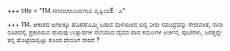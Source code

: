 +++
title = "114 ಗಗನದಗಲದಿನುಗುವ ವೃಷ್ಟಿಯÉೂ"

+++
114. ಆಕಾಶದ ಅಗಲಕ್ಕೂ ಹೊರಹೊಮ್ಮಿ ಬರುವ ಮಳೆಯಿಂದ ಬಿದ್ದ ನೀರು ಸಮುದ್ರವನ್ನು ಸೇರುವಂತೆ, ನಾನಾ ರೂಪದಲ್ಲಿ ಪ್ರಕಾಶಿಸುವ ಹುರುಪು ಉತ್ಸಾಹಗಳ ನೆಲೆಯಾದ ದೈವದ ಪಾದ ಕಮಲಗಳ ಅರ್ಚನೆ, ಪೂಜೆಗಳು, ಜಗತ್ತನ್ನೇ ತನ್ನ ಹೊಟ್ಟೆಯಲ್ಲಿಟ್ಟು ಕೊಂಡ ದೇವರಿಗೆ ಸೇರದೆ ?